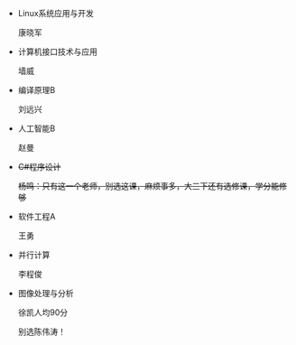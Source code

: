 - Linux系统应用与开发

  康晓军
  
- 计算机接口技术与应用

  墙威
  
- 编译原理B

  刘远兴
  
- 人工智能B

  赵曼
  
- ~~C#程序设计~~

  ~~杨鸣：只有这一个老师，别选这课，麻烦事多，大三下还有选修课，学分能修够~~
  
- 软件工程A

  王勇
  
- 并行计算

  李程俊

- 图像处理与分析

  徐凯人均90分

  别选陈伟涛！

